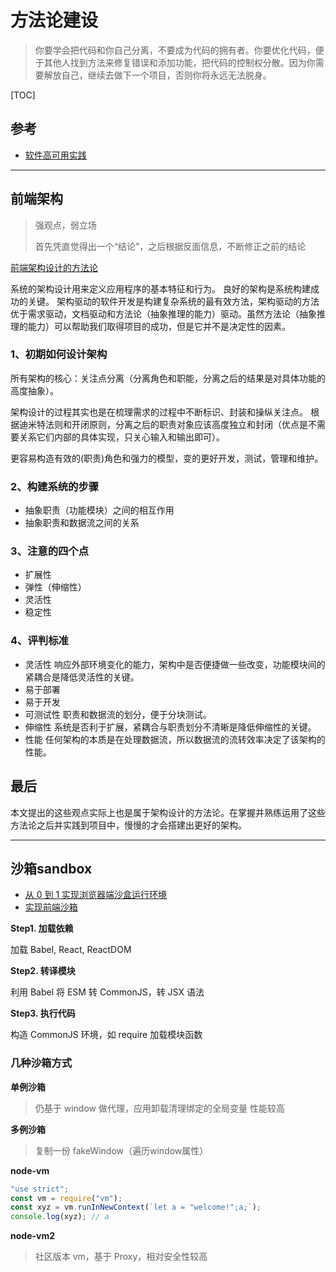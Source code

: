# 方法论建设

> 你要学会把代码和你自己分离，不要成为代码的拥有者。你要优化代码，便于其他人找到方法来修复错误和添加功能，把代码的控制权分散。因为你需要解放自己，继续去做下一个项目，否则你将永远无法脱身。

[TOC]



## 参考

- [软件高可用实践](https://mp.weixin.qq.com/s?__biz=MzU1MzE2NzIzMg==&mid=2247491846&idx=1&sn=0265f92779f61142af1f787b306f4900&scene=21#wechat_redirect)

---

## 前端架构
> 强观点，弱立场
>
> 首先凭直觉得出一个“结论”，之后根据反面信息，不断修正之前的结论

[前端架构设计的方法论](https://segmentfault.com/a/1190000016873522?utm_source=tag-newest)

系统的架构设计用来定义应用程序的基本特征和行为。
良好的架构是系统构建成功的关键。
架构驱动的软件开发是构建复杂系统的最有效方法，架构驱动的方法优于需求驱动，文档驱动和方法论（抽象推理的能力）驱动。虽然方法论（抽象推理的能力）可以帮助我们取得项目的成功，但是它并不是决定性的因素。

### 1、初期如何设计架构
所有架构的核心：关注点分离（分离角色和职能，分离之后的结果是对具体功能的高度抽象）。

架构设计的过程其实也是在梳理需求的过程中不断标识、封装和操纵关注点。
根据迪米特法则和开闭原则，分离之后的职责对象应该高度独立和封闭（优点是不需要关系它们内部的具体实现，只关心输入和输出即可）。

更容易构造有效的(职责)角色和强力的模型，变的更好开发，测试，管理和维护。

### 2、构建系统的步骤
- 抽象职责（功能模块）之间的相互作用
- 抽象职责和数据流之间的关系

### 3、注意的四个点
- 扩展性
- 弹性（伸缩性）
- 灵活性
- 稳定性

### 4、评判标准
- 灵活性
响应外部环境变化的能力，架构中是否便捷做一些改变，功能模块间的紧耦合是降低灵活性的关键。
- 易于部署
- 易于开发
- 可测试性
职责和数据流的划分，便于分块测试。
- 伸缩性
系统是否利于扩展，紧耦合与职责划分不清晰是降低伸缩性的关键。
- 性能
任何架构的本质是在处理数据流，所以数据流的流转效率决定了该架构的性能。

## 最后
本文提出的这些观点实际上也是属于架构设计的方法论。在掌握并熟练运用了这些方法论之后并实践到项目中，慢慢的才会搭建出更好的架构。

---

## 沙箱sandbox

- [从 0 到 1 实现浏览器端沙盒运行环境](https://mp.weixin.qq.com/s/7CD_F0hEZtYRK0fvBWb_gQ)
- [实现前端沙箱](https://mp.weixin.qq.com/s?__biz=Mzk0MDMwMzQyOA==&mid=2247493311&idx=1&sn=701ca8e88f02a028d653431a2d752a37&scene=21#wechat_redirect)

**Step1. 加载依赖**

加载 Babel, React, ReactDOM

**Step2. 转译模块**

利用 Babel 将 ESM 转 CommonJS，转 JSX 语法

**Step3. 执行代码**

构造 CommonJS 环境，如 require 加载模块函数

### 几种沙箱方式

**单例沙箱**

> 仍基于 window 做代理，应用卸载清理绑定的全局变量
> 性能较高

**多例沙箱**

> 复制一份 fakeWindow（遍历window属性）

**node-vm**

```js
"use strict";
const vm = require("vm");
const xyz = vm.runInNewContext(`let a = "welcome!";a;`);
console.log(xyz); // a
```

**node-vm2**

> 社区版本 vm，基于 Proxy，相对安全性较高
